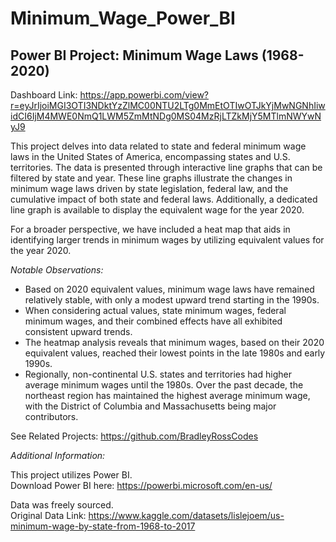 # Minimum_Wage_Power_BI

## Power BI Project: Minimum Wage Laws (1968-2020)

Dashboard Link: https://app.powerbi.com/view?r=eyJrIjoiMGI3OTI3NDktYzZlMC00NTU2LTg0MmEtOTIwOTJkYjMwNGNhIiwidCI6IjM4MWE0NmQ1LWM5ZmMtNDg0MS04MzRjLTZkMjY5MTlmNWYwNyJ9 

This project delves into data related to state and federal minimum wage laws in the United States of America, encompassing states and U.S. territories. The data is presented through interactive line graphs that can be filtered by state and year. These line graphs illustrate the changes in minimum wage laws driven by state legislation, federal law, and the cumulative impact of both state and federal laws. Additionally, a dedicated line graph is available to display the equivalent wage for the year 2020.

For a broader perspective, we have included a heat map that aids in identifying larger trends in minimum wages by utilizing equivalent values for the year 2020.

*Notable Observations:*
- Based on 2020 equivalent values, minimum wage laws have remained relatively stable, with only a modest upward trend starting in the 1990s.
- When considering actual values, state minimum wages, federal minimum wages, and their combined effects have all exhibited consistent upward trends.
- The heatmap analysis reveals that minimum wages, based on their 2020 equivalent values, reached their lowest points in the late 1980s and early 1990s.
- Regionally, non-continental U.S. states and territories had higher average minimum wages until the 1980s. Over the past decade, the northeast region has maintained the highest average minimum wage, with the District of Columbia and Massachusetts being major contributors.


See Related Projects: https://github.com/BradleyRossCodes

*Additional Information:*

This project utilizes Power BI.  
Download Power BI here: https://powerbi.microsoft.com/en-us/

Data was freely sourced.  
Original Data Link: https://www.kaggle.com/datasets/lislejoem/us-minimum-wage-by-state-from-1968-to-2017
